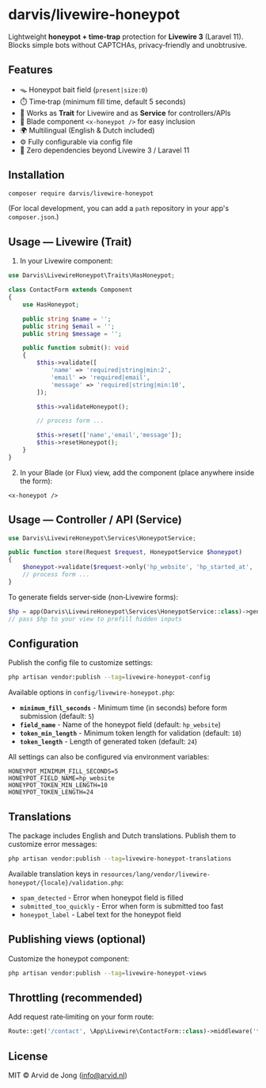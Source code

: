 # darvis/livewire-honeypot

Lightweight **honeypot + time‑trap** protection for **Livewire 3** (Laravel 11).  
Blocks simple bots without CAPTCHAs, privacy‑friendly and unobtrusive.

## Features
- 🪤 Honeypot bait field (`present|size:0`)
- ⏱️ Time‑trap (minimum fill time, default 5 seconds)
- 🧩 Works as **Trait** for Livewire and as **Service** for controllers/APIs
- 🧱 Blade component `<x-honeypot />` for easy inclusion
- 🌍 Multilingual (English & Dutch included)
- ⚙️ Fully configurable via config file
- 🔌 Zero dependencies beyond Livewire 3 / Laravel 11

## Installation

```bash
composer require darvis/livewire-honeypot
```

(For local development, you can add a `path` repository in your app's `composer.json`.)

## Usage — Livewire (Trait)

1) In your Livewire component:

```php
use Darvis\LivewireHoneypot\Traits\HasHoneypot;

class ContactForm extends Component
{
    use HasHoneypot;

    public string $name = '';
    public string $email = '';
    public string $message = '';

    public function submit(): void
    {
        $this->validate([
            'name' => 'required|string|min:2',
            'email' => 'required|email',
            'message' => 'required|string|min:10',
        ]);

        $this->validateHoneypot();

        // process form ...

        $this->reset(['name','email','message']);
        $this->resetHoneypot();
    }
}
```

2) In your Blade (or Flux) view, add the component (place anywhere inside the form):

```blade
<x-honeypot />
```

## Usage — Controller / API (Service)

```php
use Darvis\LivewireHoneypot\Services\HoneypotService;

public function store(Request $request, HoneypotService $honeypot)
{
    $honeypot->validate($request->only('hp_website', 'hp_started_at', 'hp_token'));
    // process form ...
}
```

To generate fields server‑side (non‑Livewire forms):

```php
$hp = app(Darvis\LivewireHoneypot\Services\HoneypotService::class)->generate();
// pass $hp to your view to prefill hidden inputs
```

## Configuration

Publish the config file to customize settings:

```bash
php artisan vendor:publish --tag=livewire-honeypot-config
```

Available options in `config/livewire-honeypot.php`:

- **`minimum_fill_seconds`** - Minimum time (in seconds) before form submission (default: `5`)
- **`field_name`** - Name of the honeypot field (default: `hp_website`)
- **`token_min_length`** - Minimum token length for validation (default: `10`)
- **`token_length`** - Length of generated token (default: `24`)

All settings can also be configured via environment variables:

```env
HONEYPOT_MINIMUM_FILL_SECONDS=5
HONEYPOT_FIELD_NAME=hp_website
HONEYPOT_TOKEN_MIN_LENGTH=10
HONEYPOT_TOKEN_LENGTH=24
```

## Translations

The package includes English and Dutch translations. Publish them to customize error messages:

```bash
php artisan vendor:publish --tag=livewire-honeypot-translations
```

Available translation keys in `resources/lang/vendor/livewire-honeypot/{locale}/validation.php`:

- `spam_detected` - Error when honeypot field is filled
- `submitted_too_quickly` - Error when form is submitted too fast
- `honeypot_label` - Label text for the honeypot field

## Publishing views (optional)

Customize the honeypot component:

```bash
php artisan vendor:publish --tag=livewire-honeypot-views
```

## Throttling (recommended)
Add request rate‑limiting on your form route:

```php
Route::get('/contact', \App\Livewire\ContactForm::class)->middleware('throttle:10,1');
```

## License
MIT © Arvid de Jong (info@arvid.nl)